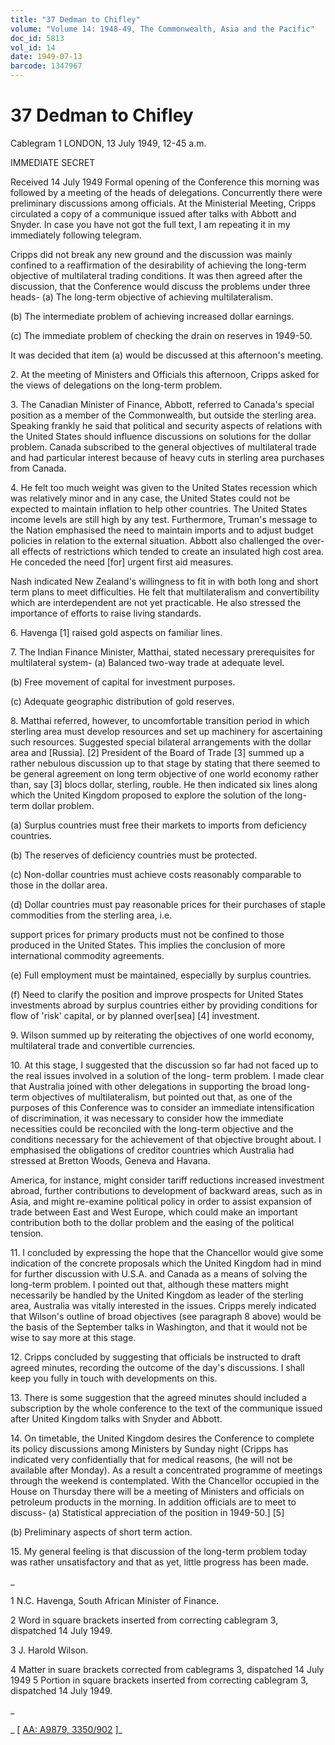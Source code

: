 ```yaml
---
title: "37 Dedman to Chifley"
volume: "Volume 14: 1948-49, The Commonwealth, Asia and the Pacific"
doc_id: 5813
vol_id: 14
date: 1949-07-13
barcode: 1347967
---
```


# 37 Dedman to Chifley

Cablegram 1 LONDON, 13 July 1949, 12-45 a.m.

IMMEDIATE SECRET

Received 14 July 1949 Formal opening of the Conference this morning was followed by a meeting of the heads of delegations. Concurrently there were preliminary discussions among officials. At the Ministerial Meeting, Cripps circulated a copy of a communique issued after talks with Abbott and Snyder. In case you have not got the full text, I am repeating it in my immediately following telegram.

Cripps did not break any new ground and the discussion was mainly confined to a reaffirmation of the desirability of achieving the long-term objective of multilateral trading conditions. It was then agreed after the discussion, that the Conference would discuss the problems under three heads- (a) The long-term objective of achieving multilateralism.

(b) The intermediate problem of achieving increased dollar earnings.

(c) The immediate problem of checking the drain on reserves in 1949-50.

It was decided that item (a) would be discussed at this afternoon's meeting.

2\. At the meeting of Ministers and Officials this afternoon, Cripps asked for the views of delegations on the long-term problem.

3\. The Canadian Minister of Finance, Abbott, referred to Canada's special position as a member of the Commonwealth, but outside the sterling area. Speaking frankly he said that political and security aspects of relations with the United States should influence discussions on solutions for the dollar problem. Canada subscribed to the general objectives of multilateral trade and had particular interest because of heavy cuts in sterling area purchases from Canada.

4\. He felt too much weight was given to the United States recession which was relatively minor and in any case, the United States could not be expected to maintain inflation to help other countries. The United States income levels are still high by any test. Furthermore, Truman's message to the Nation emphasised the need to maintain imports and to adjust budget policies in relation to the external situation. Abbott also challenged the over-all effects of restrictions which tended to create an insulated high cost area. He conceded the need [for] urgent first aid measures.

Nash indicated New Zealand's willingness to fit in with both long and short term plans to meet difficulties. He felt that multilateralism and convertibility which are interdependent are not yet practicable. He also stressed the importance of efforts to raise living standards.

6\. Havenga [1] raised gold aspects on familiar lines.

7\. The Indian Finance Minister, Matthai, stated necessary prerequisites for multilateral system- (a) Balanced two-way trade at adequate level.

(b) Free movement of capital for investment purposes.

(c) Adequate geographic distribution of gold reserves.

8\. Matthai referred, however, to uncomfortable transition period in which sterling area must develop resources and set up machinery for ascertaining such resources. Suggested special bilateral arrangements with the dollar area and [Russia]. [2] President of the Board of Trade [3] summed up a rather nebulous discussion up to that stage by stating that there seemed to be general agreement on long term objective of one world economy rather than, say [3] blocs dollar, sterling, rouble. He then indicated six lines along which the United Kingdom proposed to explore the solution of the long-term dollar problem.

(a) Surplus countries must free their markets to imports from deficiency countries.

(b) The reserves of deficiency countries must be protected.

(c) Non-dollar countries must achieve costs reasonably comparable to those in the dollar area.

(d) Dollar countries must pay reasonable prices for their purchases of staple commodities from the sterling area, i.e.

support prices for primary products must not be confined to those produced in the United States. This implies the conclusion of more international commodity agreements.

(e) Full employment must be maintained, especially by surplus countries.

(f) Need to clarify the position and improve prospects for United States investments abroad by surplus countries either by providing conditions for flow of 'risk' capital, or by planned over[sea] [4] investment.

9\. Wilson summed up by reiterating the objectives of one world economy, multilateral trade and convertible currencies.

10\. At this stage, I suggested that the discussion so far had not faced up to the real issues involved in a solution of the long- term problem. I made clear that Australia joined with other delegations in supporting the broad long-term objectives of multilateralism, but pointed out that, as one of the purposes of this Conference was to consider an immediate intensification of discrimination, it was necessary to consider how the immediate necessities could be reconciled with the long-term objective and the conditions necessary for the achievement of that objective brought about. I emphasised the obligations of creditor countries which Australia had stressed at Bretton Woods, Geneva and Havana.

America, for instance, might consider tariff reductions increased investment abroad, further contributions to development of backward areas, such as in Asia, and might re-examine political policy in order to assist expansion of trade between East and West Europe, which could make an important contribution both to the dollar problem and the easing of the political tension.

11\. I concluded by expressing the hope that the Chancellor would give some indication of the concrete proposals which the United Kingdom had in mind for further discussion with U.S.A. and Canada as a means of solving the long-term problem. I pointed out that, although these matters might necessarily be handled by the United Kingdom as leader of the sterling area, Australia was vitally interested in the issues. Cripps merely indicated that Wilson's outline of broad objectives (see paragraph 8 above) would be the basis of the September talks in Washington, and that it would not be wise to say more at this stage.

12\. Cripps concluded by suggesting that officials be instructed to draft agreed minutes, recording the outcome of the day's discussions. I shall keep you fully in touch with developments on this.

13\. There is some suggestion that the agreed minutes should included a subscription by the whole conference to the text of the communique issued after United Kingdom talks with Snyder and Abbott.

14\. On timetable, the United Kingdom desires the Conference to complete its policy discussions among Ministers by Sunday night (Cripps has indicated very confidentially that for medical reasons, (he will not be available after Monday). As a result a concentrated programme of meetings through the weekend is contemplated. With the Chancellor occupied in the House on Thursday there will be a meeting of Ministers and officials on petroleum products in the morning. In addition officials are to meet to discuss- (a) Statistical appreciation of the position in 1949-50.] [5]

(b) Preliminary aspects of short term action.

15\. My general feeling is that discussion of the long-term problem today was rather unsatisfactory and that as yet, little progress has been made.

_

1 N.C. Havenga, South African Minister of Finance.

2 Word in square brackets inserted from correcting cablegram 3, dispatched 14 July 1949.

3 J. Harold Wilson.

4 Matter in suare brackets corrected from cablegrams 3, dispatched 14 July 1949 5 Portion in square brackets inserted from correcting cablegram 3, dispatched 14 July 1949.

_

_ [ [AA: A9879, 3350/902](http://www.naa.gov.au/cgi-bin/Search?O=I&Number=1347967) ]_
